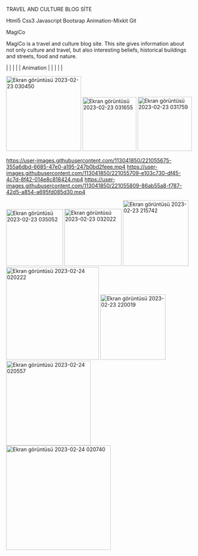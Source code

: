 TRAVEL AND CULTURE BLOG SİTE

Html5
Css3
Javascript
Bootsrap
Animation-Mixkit
Git

MagiCo



MagiCo is a travel and culture blog site. This site gives information about not only culture and travel, but also interesting beliefs, historical buildings and streets, food and nature. 

 
|      |     |     |     |                Animation           |        |        |       |        |


<img width="202" alt="Ekran görüntüsü 2023-02-23 030450" src="https://user-images.githubusercontent.com/113041850/221054731-e57a2a46-12c4-4719-9ef0-401c0e657949.png">                                                                                                                                     <img width="145" alt="Ekran görüntüsü 2023-02-23 031655" src="https://user-images.githubusercontent.com/113041850/221054753-db79361c-786f-4c8e-bb2f-36da524b9642.png">                                                                                  <img width="146" alt="Ekran görüntüsü 2023-02-23 031759" src="https://user-images.githubusercontent.com/113041850/221054790-034607e9-8dd8-45b3-9ef0-42c26beafc2a.png">


https://user-images.githubusercontent.com/113041850/221055675-355a6dbd-6685-47e0-a195-247b0bd2feee.mp4
https://user-images.githubusercontent.com/113041850/221055709-e103c730-df45-4c7d-8f42-014e8c818424.mp4
https://user-images.githubusercontent.com/113041850/221055809-86ab55a8-f787-42d5-a854-a695fd085d30.mp4




<img width="153" alt="Ekran görüntüsü 2023-02-23 035052" src="https://user-images.githubusercontent.com/113041850/221055858-f144f0bc-8e0b-4e8c-8308-172458714c51.png">


<img width="154" alt="Ekran görüntüsü 2023-02-23 032022" src="https://user-images.githubusercontent.com/113041850/221055909-980a3c5c-a1c8-4d7f-8229-5e551a2a9a7a.png">




<img width="177" alt="Ekran görüntüsü 2023-02-23 215742" src="https://user-images.githubusercontent.com/113041850/221055961-03d3058f-cf99-4029-9251-41688ff7877f.png">

<img width="250" alt="Ekran görüntüsü 2023-02-24 020222" src="https://user-images.githubusercontent.com/113041850/221056045-5f31926e-8ffd-447e-9d4d-9eae7ddb2951.png">





<img width="176" alt="Ekran görüntüsü 2023-02-23 220019" src="https://user-images.githubusercontent.com/113041850/221056299-a0d169d1-c82d-4ca6-baae-5de0a1e32463.png">




<img width="228" alt="Ekran görüntüsü 2023-02-24 020557" src="https://user-images.githubusercontent.com/113041850/221056117-23cd150c-9fd0-40df-bdef-02e12e04e6a4.png">



<img width="282" alt="Ekran görüntüsü 2023-02-24 020740" src="https://user-images.githubusercontent.com/113041850/221056152-7bc886a5-ccb9-4da7-a598-b696fc894eee.png">


